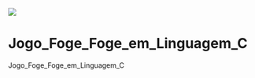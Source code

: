 <img src="https://github.com/marcospatton/LinguagemC/blob/main/fogefoge.svg"></a>

# Jogo_Foge_Foge_em_Linguagem_C
Jogo_Foge_Foge_em_Linguagem_C
